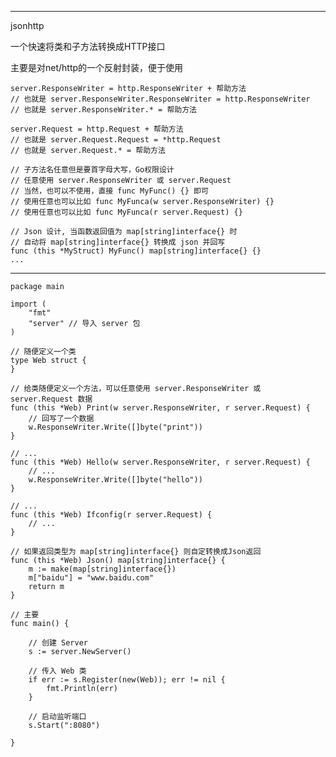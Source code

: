 ----------------
jsonhttp

一个快速将类和子方法转换成HTTP接口

主要是对net/http的一个反射封装，便于使用

	server.ResponseWriter = http.ResponseWriter + 帮助方法
	// 也就是 server.ResponseWriter.ResponseWriter = http.ResponseWriter
	// 也就是 server.ResponseWriter.* = 帮助方法

	server.Request = http.Request + 帮助方法
	// 也就是 server.Request.Request = *http.Request
	// 也就是 server.Request.* = 帮助方法

	// 子方法名任意但是要首字母大写，Go权限设计
	// 任意使用 server.ResponseWriter 或 server.Request 
	// 当然，也可以不使用，直接 func MyFunc() {} 即可
	// 使用任意也可以比如 func MyFunca(w server.ResponseWriter) {}
	// 使用任意也可以比如 func MyFunca(r server.Request) {}

	// Json 设计, 当函数返回值为 map[string]interface{} 时
	// 自动将 map[string]interface{} 转换成 json 并回写
	func (this *MyStruct) MyFunc() map[string]interface{} {}
	...

----------------

	package main

	import (
		"fmt"
		"server" // 导入 server 包
	)

	// 随便定义一个类
	type Web struct {
	}

	// 给类随便定义一个方法，可以任意使用 server.ResponseWriter 或 server.Request 数据
	func (this *Web) Print(w server.ResponseWriter, r server.Request) {
		// 回写了一个数据
		w.ResponseWriter.Write([]byte("print"))
	}

	// ...
	func (this *Web) Hello(w server.ResponseWriter, r server.Request) {
		// ...
		w.ResponseWriter.Write([]byte("hello"))
	}

	// ...
	func (this *Web) Ifconfig(r server.Request) {
		// ...
	}

	// 如果返回类型为 map[string]interface{} 则自定转换成Json返回
	func (this *Web) Json() map[string]interface{} {
		m := make(map[string]interface{})
		m["baidu"] = "www.baidu.com"
		return m
	}

	// 主要
	func main() {

		// 创建 Server
		s := server.NewServer()

		// 传入 Web 类
		if err := s.Register(new(Web)); err != nil {
			fmt.Println(err)
		}
	
		// 启动监听端口
		s.Start(":8080")

	}

